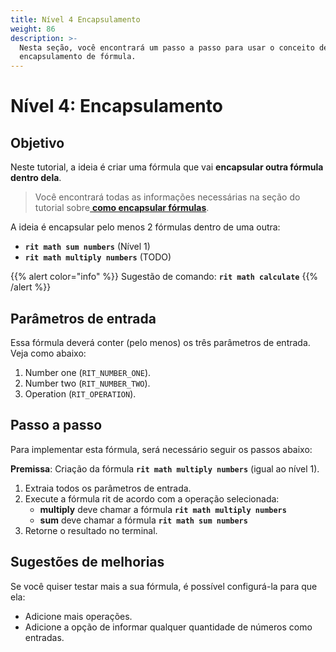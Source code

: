 ```yaml
---
title: Nível 4 Encapsulamento
weight: 86
description: >-
  Nesta seção, você encontrará um passo a passo para usar o conceito de
  encapsulamento de fórmula.
---
```


# Nível 4: Encapsulamento

## Objetivo

Neste tutorial, a ideia é criar uma fórmula que vai **encapsular outra fórmula dentro dela**.

> Você encontrará todas as informações necessárias na seção do tutorial sobre[ **como encapsular fórmulas**](../tutorials/formulas/como-encapsular-formulas.md).

A ideia é encapsular pelo menos 2 fórmulas dentro de uma outra:

* **`rit math sum numbers`** \(Nível 1\)
* **`rit math multiply numbers`** \(TODO\)

{{% alert color="info" %}}
Sugestão de comando: **`rit math calculate`**
{{% /alert %}}

## Parâmetros de entrada

Essa fórmula deverá conter \(pelo menos\) os três parâmetros de entrada. Veja como abaixo:

1. Number one \(`RIT_NUMBER_ONE`\). 
2. Number two \(`RIT_NUMBER_TWO`\). 
3. Operation \(`RIT_OPERATION`\).

## Passo a passo

Para implementar esta fórmula, será necessário seguir os passos abaixo:   
  
**Premissa**: Criação da fórmula **`rit math multiply numbers`** \(igual ao nível 1\). 

1. Extraia todos os parâmetros de entrada. 
2. Execute a fórmula rit de acordo com a operação selecionada: 
   * **multiply** deve chamar a fórmula **`rit math multiply numbers`**
   * **sum** deve chamar a fórmula **`rit math sum numbers`** 
3. Retorne o resultado no terminal.

## Sugestões de melhorias

Se você quiser testar mais a sua fórmula, é possível configurá-la para que ela:

* Adicione mais operações.
* Adicione a opção de informar qualquer quantidade de números como entradas.
